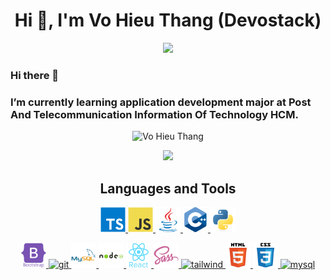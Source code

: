 <h1 align="center">Hi 👋, I'm Vo Hieu Thang (Devostack)</h1>

<div id="header" align="center">
  <img src="https://media.giphy.com/media/M9gbBd9nbDrOTu1Mqx/giphy.gif" width="160"/>
</div>

### Hi there 👋

### I’m currently learning application development major at Post And Telecommunication Information Of Technology HCM.

 
 <p align="center">
  <img  src="https://github-readme-streak-stats.herokuapp.com/?user=VOHIEUTHANG&theme=radical" alt="Vo Hieu Thang" />
 </p>
  <p align="center">
  <img  src="https://github-readme-stats.vercel.app/api/top-langs/?username=VOHIEUTHANG&layout=compact&theme=radical" /> 
 </p>

<h2 align="center">Languages and Tools</h2>

 <p align="center">
         <a href="https://www.typescriptlang.org/" target="_blank" rel="noreferrer">
            <img
               src="https://raw.githubusercontent.com/devicons/devicon/master/icons/typescript/typescript-original.svg"
               alt="typescript"
               width="40"
               height="40"
            />
         </a>
         <a href="https://developer.mozilla.org/en-US/docs/Web/JavaScript" target="_blank" rel="noreferrer">
            <img
               src="https://raw.githubusercontent.com/devicons/devicon/master/icons/javascript/javascript-original.svg"
               alt="javascript"
               width="40"
               height="40"
            />
         </a>
         <a href="https://www.java.com" target="_blank" rel="noreferrer">
            <img
               src="https://raw.githubusercontent.com/devicons/devicon/master/icons/java/java-original.svg"
               alt="java"
               width="40"
               height="40"
            />
         </a>
         <a href="https://www.w3schools.com/cpp/" target="_blank" rel="noreferrer">
            <img
               src="https://raw.githubusercontent.com/devicons/devicon/master/icons/cplusplus/cplusplus-original.svg"
               alt="cplusplus"
               width="40"
               height="40"
            />
         </a>
         <a href="https://www.python.org" target="_blank" rel="noreferrer">
            <img
               src="https://raw.githubusercontent.com/devicons/devicon/master/icons/python/python-original.svg"
               alt="python"
               width="40"
               height="40"
            />
         </a>
      </p>
      <p align="center">
         <a href="https://getbootstrap.com" target="_blank" rel="noreferrer">
            <img
               src="https://raw.githubusercontent.com/devicons/devicon/master/icons/bootstrap/bootstrap-plain-wordmark.svg"
               alt="bootstrap"
               width="40"
               height="40"
            />
         </a>
         <a href="https://git-scm.com/" target="_blank" rel="noreferrer">
            <img src="https://www.vectorlogo.zone/logos/git-scm/git-scm-icon.svg" alt="git" width="40" height="40" />
         </a>
         <a href="https://www.mysql.com/" target="_blank" rel="noreferrer">
            <img
               src="https://raw.githubusercontent.com/devicons/devicon/master/icons/mysql/mysql-original-wordmark.svg"
               alt="mysql"
               width="40"
               height="40"
            />
         </a>
         <a href="https://nodejs.org" target="_blank" rel="noreferrer">
            <img
               src="https://raw.githubusercontent.com/devicons/devicon/master/icons/nodejs/nodejs-original-wordmark.svg"
               alt="nodejs"
               width="40"
               height="40"
            />
         </a>
         <a href="https://reactjs.org/" target="_blank" rel="noreferrer">
            <img
               src="https://raw.githubusercontent.com/devicons/devicon/master/icons/react/react-original-wordmark.svg"
               alt="react"
               width="40"
               height="40"
            />
         </a>
         <a href="https://sass-lang.com" target="_blank" rel="noreferrer">
            <img
               src="https://raw.githubusercontent.com/devicons/devicon/master/icons/sass/sass-original.svg"
               alt="sass"
               width="40"
               height="40"
            />
         </a>
         <a href="https://tailwindcss.com/" target="_blank" rel="noreferrer">
            <img
               src="https://www.vectorlogo.zone/logos/tailwindcss/tailwindcss-icon.svg"
               alt="tailwind"
               width="40"
               height="40"
            />
         <a href="https://www.w3.org/html/" target="_blank" rel="noreferrer">
            <img
               src="https://raw.githubusercontent.com/devicons/devicon/master/icons/html5/html5-original-wordmark.svg"
               alt="html5"
               width="40"
               height="40"
            />
         </a>
         <a href="https://www.w3schools.com/css/" target="_blank" rel="noreferrer">
            <img
               src="https://raw.githubusercontent.com/devicons/devicon/master/icons/css3/css3-original-wordmark.svg"
               alt="css3"
               width="40"
               height="40"
            />
         </a>
         </a>
        <a href="https://www.mysql.com/" target="_blank" rel="noreferrer">
            <img src="https://www.vectorlogo.zone/logos/mysql/mysql-icon.svg" alt="mysql" width="40" height="40" />
        </a>
      </p>
